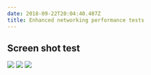 ```yaml
---
date: 2018-09-22T20:04:40.407Z
title: Enhanced networking performance tests
---
```


## Screen shot test

<img class="special-img-class" src="/images/enhanced_networking/t3-nano-iperf3.jpg" />
<img class="special-img-class" src="/images/enhanced_networking/t2-nano-iperf3.jpg" />
<img class="special-img-class" src="/images/enhanced_networking/m5-large-iperf3.jpg" />
